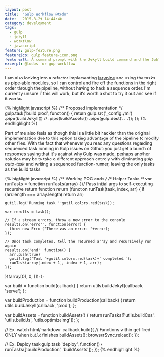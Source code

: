 ```yaml
---
layout: post
title:  "Gulp Workflow @todo"
date:   2015-8-29 14:44:40
category: development
tags:
  - gulp
  - jekyll
  - workflow
  - javascript
feature: gulp-feature.png
featureico: gulp-feature-icon.png
featurealt: A command prompt with the Jekyll build command and the Sublime Text editor with this sites project.
excerpt: @todos for gup workflow
---
```


I am also looking into a refactor implementing [lazypipe](https://www.npmjs.com/package/lazypipe) and using the tasks as pipe-able modules, so I can control and fire off the functions in the right order through the pipeline, without having to hack a sequence order. I'm currently unsure if this will work, but it's worth a shot to try it out and see if it works.

{% highlight javascript %}
/** Proposed implementation */
gulp.task('build:prod', function() {
  return gulp.src('_config.yml')
    .pipe(buildJekyll()) //
    .pipe(buildAssets())
    .pipe(gulp.dest('. . .'));
});
{% endhighlight %}

Part of me also feels as though this is a little bit hackier than the original implementation due to this option taking advantage of the pipeline to modify other files. With the fact that whenever you read any questions regarding sequenced task running in Gulp issues on Github you just get a bunch of responses saying that it's against why Gulp was made, perhaps another solution may be to take a different approach entirely with eliminating _gulp-auto-task_ and writing a sequenced function-runner, leaving the only tasks as the build tasks:

{% highlight javascript %}
/** Working POC code */
/** Helper Tasks */
var runTasks = function runTasks(array) {
  // Pass initial args to self-executing recursive return function
  return (function runTask(task, index, arr) {
    if (arr.length === array.length) return arr;

    gutil.log('Running task '+gutil.colors.red(task));

    var results = task();

    // If a stream errors, throw a new error to the console
    results.on('error', function(error) {
      throw new Error("There was an error: "+error);
    });

    // Once task completes, tell the returned array and recursively run again
    results.on('end', function() {
      arr.push(true);
      gutil.log('Task '+gutil.colors.red(task)+' completed.');
      runTask(array[index + 1], index + 1, arr);
    });
  })(array[0], 0, []);
};

var build = function build(callback) {
  return utils.buildJekyll(callback, 'serve');
};

var buildProduction = function buildProduction(callback) {
  return utils.buildJekyll(callback, 'prod');
};

var buildAssets = function buildAssets() {
  return runTasks(['utils.buildCss', 'utils.buildJs', 'utils.optimizeImg']);
};

// Ex. watch html/markdown callback
build({
  // Functions within get fired ONLY when `build` finishes
  buildAssets();
  browserSync.reload();
});

// Ex. Deploy task
gulp.task('deploy', function() {
  runTasks(['buildProduction', 'buildAssets']);
});
{% endhighlight %}